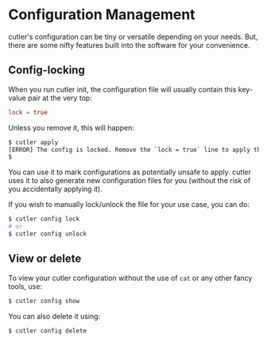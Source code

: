 # Configuration Management

cutler's configuration can be tiny or versatile depending on your needs. But, there are some nifty features built into the software for your convenience.

## Config-locking

When you run cutler init, the configuration file will usually contain this key-value pair at the very top:

```toml
lock = true
```

Unless you remove it, this will happen:

```bash
$ cutler apply
[ERROR] The config is locked. Remove the `lock = true` line to apply this config.
$
```

You can use it to mark configurations as potentially unsafe to apply. cutler uses it to also generate new configuration files for you (without the risk of you accidentally applying it).

If you wish to manually lock/unlock the file for your use case, you can do:

```bash
$ cutler config lock
# or
$ cutler config unlock
```

## View or delete

To view your cutler configuration without the use of `cat` or any other fancy tools, use:

```bash
$ cutler config show
```

You can also delete it using:

```bash
$ cutler config delete
```
